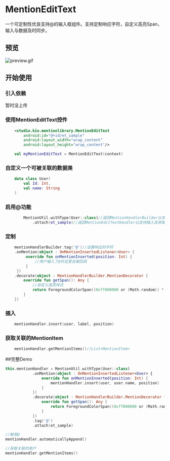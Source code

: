 # MentionEditText

一个可定制性优良支持@的输入框组件。支持定制响应字符，自定义高亮Span，输入与数据及时同步。

## 预览

![preview.gif](./images/preview.gif)

## 开始使用

### 引入依赖

暂时没上传

### 使用MentionEditText控件

```xml
    <studio.kio.mentionlibrary.MentionEditText
        android:id="@+id/et_sample"
        android:layout_width="wrap_content"
        android:layout_height="wrap_content"/>
```

```kotlin
    val myMentionEditText = MentionEditText(context)
```

### 自定义一个可被关联的数据类

```kotlin
    data class User(
        val Id: Int,
        val name: String
    )
```

### 启用@功能

```kotlin
        MentionUtil.withType(User::class)//返回MentionHandlerBuilder以支持mention事件及定制
            .attach(et_sample)//返回MentionEditTextHandler以支持插入及获取已关联的mentionItems
```

### 定制

```kotlin
    mentionHandlerBuilder.tag('@')//设置响应的字符
    .onMention(object : OnMentionInsertedListener<User> {
         override fun onMentionInserted(position: Int) {
             //用户输入了@时这里会被回调
         }
     })
    .decorate(object : MentionHandlerBuilder.MentionDecorator {
        override fun getSpan(): Any {
            //自定义高亮样式
            return ForegroundColorSpan((0xff000000 or (Math.random() * Int.MAX_VALUE).toLong()).toInt())
        }
    })
```

### 插入

```kotlin
    mentionHandler.insert(user, label, position)
```

### 获取关联的MentionItem

```kotlin
    mentionHandler.getMentionItems()//List<MentionItem>
```

##完整Demo

```kotlin
this.mentionHandler = MentionUtil.withType(User::class)
            .onMention(object : OnMentionInsertedListener<User> {
                override fun onMentionInserted(position: Int) {
                    mentionHandler.insert(user, user.name, position)
                }
            })
            .decorate(object : MentionHandlerBuilder.MentionDecorator {
                override fun getSpan(): Any {
                    return ForegroundColorSpan((0xff000000 or (Math.random() * Int.MAX_VALUE).toLong()).toInt())
                }
            })
            .tag('@')
            .attach(et_sample)

//触发@
mentionHandler.automaticallyAppend()

//获取关联的用户
mentionHandler.getMentionItems()

```